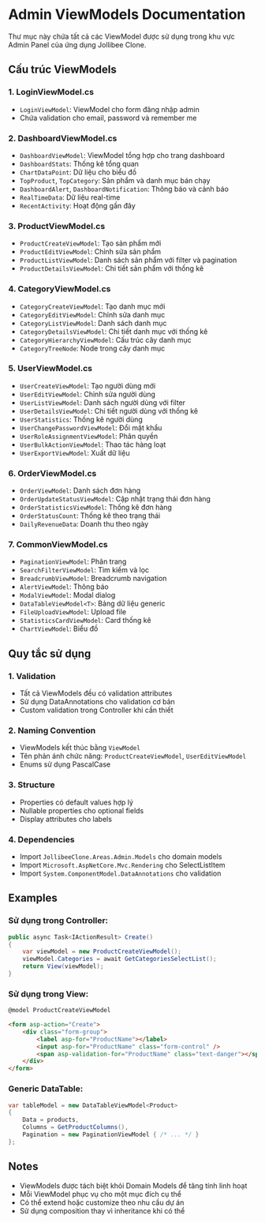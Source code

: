 # Admin ViewModels Documentation

Thư mục này chứa tất cả các ViewModel được sử dụng trong khu vực Admin Panel của ứng dụng Jollibee Clone.

## Cấu trúc ViewModels

### 1. **LoginViewModel.cs**
- `LoginViewModel`: ViewModel cho form đăng nhập admin
- Chứa validation cho email, password và remember me

### 2. **DashboardViewModel.cs**
- `DashboardViewModel`: ViewModel tổng hợp cho trang dashboard
- `DashboardStats`: Thống kê tổng quan
- `ChartDataPoint`: Dữ liệu cho biểu đồ
- `TopProduct`, `TopCategory`: Sản phẩm và danh mục bán chạy
- `DashboardAlert`, `DashboardNotification`: Thông báo và cảnh báo
- `RealTimeData`: Dữ liệu real-time
- `RecentActivity`: Hoạt động gần đây

### 3. **ProductViewModel.cs**
- `ProductCreateViewModel`: Tạo sản phẩm mới
- `ProductEditViewModel`: Chỉnh sửa sản phẩm
- `ProductListViewModel`: Danh sách sản phẩm với filter và pagination
- `ProductDetailsViewModel`: Chi tiết sản phẩm với thống kê

### 4. **CategoryViewModel.cs**
- `CategoryCreateViewModel`: Tạo danh mục mới
- `CategoryEditViewModel`: Chỉnh sửa danh mục
- `CategoryListViewModel`: Danh sách danh mục
- `CategoryDetailsViewModel`: Chi tiết danh mục với thống kê
- `CategoryHierarchyViewModel`: Cấu trúc cây danh mục
- `CategoryTreeNode`: Node trong cây danh mục

### 5. **UserViewModel.cs**
- `UserCreateViewModel`: Tạo người dùng mới
- `UserEditViewModel`: Chỉnh sửa người dùng
- `UserListViewModel`: Danh sách người dùng với filter
- `UserDetailsViewModel`: Chi tiết người dùng với thống kê
- `UserStatistics`: Thống kê người dùng
- `UserChangePasswordViewModel`: Đổi mật khẩu
- `UserRoleAssignmentViewModel`: Phân quyền
- `UserBulkActionViewModel`: Thao tác hàng loạt
- `UserExportViewModel`: Xuất dữ liệu

### 6. **OrderViewModel.cs**
- `OrderViewModel`: Danh sách đơn hàng
- `OrderUpdateStatusViewModel`: Cập nhật trạng thái đơn hàng
- `OrderStatisticsViewModel`: Thống kê đơn hàng
- `OrderStatusCount`: Thống kê theo trạng thái
- `DailyRevenueData`: Doanh thu theo ngày

### 7. **CommonViewModel.cs**
- `PaginationViewModel`: Phân trang
- `SearchFilterViewModel`: Tìm kiếm và lọc
- `BreadcrumbViewModel`: Breadcrumb navigation
- `AlertViewModel`: Thông báo
- `ModalViewModel`: Modal dialog
- `DataTableViewModel<T>`: Bảng dữ liệu generic
- `FileUploadViewModel`: Upload file
- `StatisticsCardViewModel`: Card thống kê
- `ChartViewModel`: Biểu đồ

## Quy tắc sử dụng

### 1. **Validation**
- Tất cả ViewModels đều có validation attributes
- Sử dụng DataAnnotations cho validation cơ bản
- Custom validation trong Controller khi cần thiết

### 2. **Naming Convention**
- ViewModels kết thúc bằng `ViewModel`
- Tên phản ánh chức năng: `ProductCreateViewModel`, `UserEditViewModel`
- Enums sử dụng PascalCase

### 3. **Structure**
- Properties có default values hợp lý
- Nullable properties cho optional fields
- Display attributes cho labels

### 4. **Dependencies**
- Import `JollibeeClone.Areas.Admin.Models` cho domain models
- Import `Microsoft.AspNetCore.Mvc.Rendering` cho SelectListItem
- Import `System.ComponentModel.DataAnnotations` cho validation

## Examples

### Sử dụng trong Controller:
```csharp
public async Task<IActionResult> Create()
{
    var viewModel = new ProductCreateViewModel();
    viewModel.Categories = await GetCategoriesSelectList();
    return View(viewModel);
}
```

### Sử dụng trong View:
```html
@model ProductCreateViewModel

<form asp-action="Create">
    <div class="form-group">
        <label asp-for="ProductName"></label>
        <input asp-for="ProductName" class="form-control" />
        <span asp-validation-for="ProductName" class="text-danger"></span>
    </div>
</form>
```

### Generic DataTable:
```csharp
var tableModel = new DataTableViewModel<Product>
{
    Data = products,
    Columns = GetProductColumns(),
    Pagination = new PaginationViewModel { /* ... */ }
};
```

## Notes

- ViewModels được tách biệt khỏi Domain Models để tăng tính linh hoạt
- Mỗi ViewModel phục vụ cho một mục đích cụ thể
- Có thể extend hoặc customize theo nhu cầu dự án
- Sử dụng composition thay vì inheritance khi có thể 